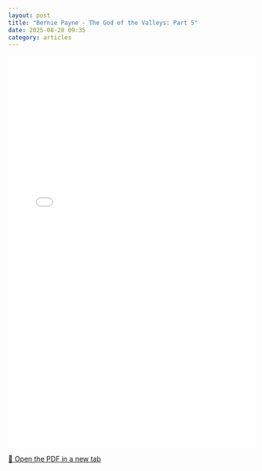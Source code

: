 ```yaml
---
layout: post
title: "Bernie Payne - The God of the Valleys: Part 5"
date: 2025-08-28 09:35
category: articles
---
```


<iframe 
    src="{{ '/assets/articles/Bernie-Payne/Bernie-Payne-The-God-of-the-Valleys-Part-5.pdf' | relative_url }}" 
    width="100%" 
    height="800px" 
    style="border: none;">
</iframe>

<p>
    <a href="{{ '/assets/articles/Bernie-Payne/Bernie-Payne-The-God-of-the-Valleys-Part-5.pdf' | relative_url }}" target="_blank">
        📄 Open the PDF in a new tab
    </a>
</p>
